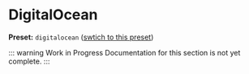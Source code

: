 # DigitalOcean

**Preset:** `digitalocean` ([swtich to this preset](/deploy/#changing-the-deployment-preset))

::: warning Work in Progress
Documentation for this section is not yet complete.
:::

